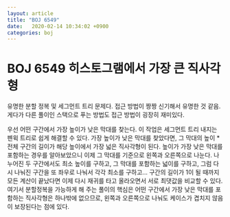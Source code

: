```yaml
---
layout: article
title: "BOJ 6549"
date:   2020-02-14 10:34:02 +0900
categories: boj
---
```

# BOJ 6549 히스토그램에서 가장 큰 직사각형

유명한 분할 정복 및 세그먼트 트리 문제다. 접근 방법이 짱짱 신기해서 유명한 것 같음. 게다가 다른 풀이인 스택으로 푸는 방법도 접근 방법이 굉장히 재미있다.

우선 어떤 구간에서 가장 높이가 낮은 막대를 찾는다. 이 작업은 세그먼트 트리 내지는 펜윅 트리로 쉽게 해결할 수 있다. 가장 높이가 낮은 막대를 찾았다면, 그 막대의 높이 * 전체 구간의 길이가 해당 높이에서 가장 넓은 직사각형이 된다. 높이가 가장 낮은 막대를 포함하는 경우를 알아보았으니 이제 그 막대를 기준으로 왼쪽과 오른쪽으로 나눈다. 나누어진 두 구간에서도 최소 높이를 구하고, 그 막대를 포함하는 넓이를 구하고, 그럼 다시 나눠진 구간을 또 좌우로 나눠서 각각 최소를 구하고... 구간의 길이가 1이 될 때까지 모든 계산이 끝났다면 이제 다시 재귀를 타고 올라오면서 서로 최댓값을 비교할 수 있다. 여기서 분할정복을 가능하게 해 주는 풀이의 핵심은 어떤 구간에서 가장 낮은 막대를 포함하는 직사각형은 하나밖에 없으므로, 왼쪽과 오른쪽으로 나눠도 케이스가 겹치지 않음이 보장된다는 점에 있다.


